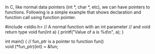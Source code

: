 In C, like normal data pointers (int *, char *, etc), we can have pointers to functions. Following is a simple example that shows declaration and function call using function pointer.

#include <stdio.h> 
// A normal function with an int parameter 
// and void return type 
void fun(int a) 
{ 
    printf("Value of a is %d\n", a); 
} 
  
int main() 
{ 
    // fun_ptr is a pointer to function fun()  
    void (*fun_ptr)(int) = &fun;
